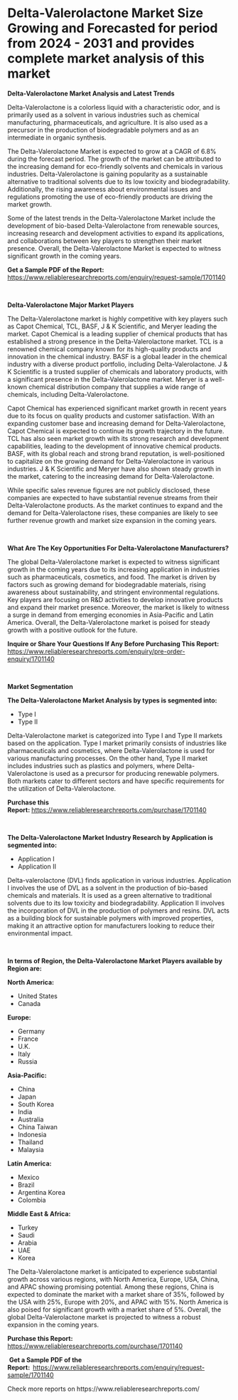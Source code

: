 <p><h1>Delta-Valerolactone Market Size Growing and Forecasted for period from 2024 - 2031 and provides complete market analysis of this market</h1></p><p><strong>Delta-Valerolactone Market Analysis and Latest Trends</strong></p>
<p><p>Delta-Valerolactone is a colorless liquid with a characteristic odor, and is primarily used as a solvent in various industries such as chemical manufacturing, pharmaceuticals, and agriculture. It is also used as a precursor in the production of biodegradable polymers and as an intermediate in organic synthesis.</p><p>The Delta-Valerolactone Market is expected to grow at a CAGR of 6.8% during the forecast period. The growth of the market can be attributed to the increasing demand for eco-friendly solvents and chemicals in various industries. Delta-Valerolactone is gaining popularity as a sustainable alternative to traditional solvents due to its low toxicity and biodegradability. Additionally, the rising awareness about environmental issues and regulations promoting the use of eco-friendly products are driving the market growth.</p><p>Some of the latest trends in the Delta-Valerolactone Market include the development of bio-based Delta-Valerolactone from renewable sources, increasing research and development activities to expand its applications, and collaborations between key players to strengthen their market presence. Overall, the Delta-Valerolactone Market is expected to witness significant growth in the coming years.</p></p>
<p><strong>Get a Sample PDF of the Report:&nbsp;</strong> <a href="https://www.reliableresearchreports.com/enquiry/request-sample/1701140">https://www.reliableresearchreports.com/enquiry/request-sample/1701140</a></p>
<p>&nbsp;</p>
<p><strong>Delta-Valerolactone Major Market Players</strong></p>
<p><p>The Delta-Valerolactone market is highly competitive with key players such as Capot Chemical, TCL, BASF, J & K Scientific, and Meryer leading the market. Capot Chemical is a leading supplier of chemical products that has established a strong presence in the Delta-Valerolactone market. TCL is a renowned chemical company known for its high-quality products and innovation in the chemical industry. BASF is a global leader in the chemical industry with a diverse product portfolio, including Delta-Valerolactone. J & K Scientific is a trusted supplier of chemicals and laboratory products, with a significant presence in the Delta-Valerolactone market. Meryer is a well-known chemical distribution company that supplies a wide range of chemicals, including Delta-Valerolactone.</p><p>Capot Chemical has experienced significant market growth in recent years due to its focus on quality products and customer satisfaction. With an expanding customer base and increasing demand for Delta-Valerolactone, Capot Chemical is expected to continue its growth trajectory in the future. TCL has also seen market growth with its strong research and development capabilities, leading to the development of innovative chemical products. BASF, with its global reach and strong brand reputation, is well-positioned to capitalize on the growing demand for Delta-Valerolactone in various industries. J & K Scientific and Meryer have also shown steady growth in the market, catering to the increasing demand for Delta-Valerolactone.</p><p>While specific sales revenue figures are not publicly disclosed, these companies are expected to have substantial revenue streams from their Delta-Valerolactone products. As the market continues to expand and the demand for Delta-Valerolactone rises, these companies are likely to see further revenue growth and market size expansion in the coming years.</p></p>
<p>&nbsp;</p>
<p><strong>What Are The Key Opportunities For Delta-Valerolactone Manufacturers?</strong></p>
<p><p>The global Delta-Valerolactone market is expected to witness significant growth in the coming years due to its increasing application in industries such as pharmaceuticals, cosmetics, and food. The market is driven by factors such as growing demand for biodegradable materials, rising awareness about sustainability, and stringent environmental regulations. Key players are focusing on R&D activities to develop innovative products and expand their market presence. Moreover, the market is likely to witness a surge in demand from emerging economies in Asia-Pacific and Latin America. Overall, the Delta-Valerolactone market is poised for steady growth with a positive outlook for the future.</p></p>
<p><strong>Inquire or Share Your Questions If Any Before Purchasing This Report:</strong> <a href="https://www.reliableresearchreports.com/enquiry/pre-order-enquiry/1701140">https://www.reliableresearchreports.com/enquiry/pre-order-enquiry/1701140</a></p>
<p>&nbsp;</p>
<p><strong>Market Segmentation</strong></p>
<p><strong>The Delta-Valerolactone Market Analysis by types is segmented into:</strong></p>
<p><ul><li>Type I</li><li>Type II</li></ul></p>
<p><p>Delta-Valerolactone market is categorized into Type I and Type II markets based on the application. Type I market primarily consists of industries like pharmaceuticals and cosmetics, where Delta-Valerolactone is used for various manufacturing processes. On the other hand, Type II market includes industries such as plastics and polymers, where Delta-Valerolactone is used as a precursor for producing renewable polymers. Both markets cater to different sectors and have specific requirements for the utilization of Delta-Valerolactone.</p></p>
<p><strong>Purchase this Report:&nbsp;</strong><a href="https://www.reliableresearchreports.com/purchase/1701140">https://www.reliableresearchreports.com/purchase/1701140</a></p>
<p>&nbsp;</p>
<p><strong>The Delta-Valerolactone Market Industry Research by Application is segmented into:</strong></p>
<p><ul><li>Application I</li><li>Application II</li></ul></p>
<p><p>Delta-valerolactone (DVL) finds application in various industries. Application I involves the use of DVL as a solvent in the production of bio-based chemicals and materials. It is used as a green alternative to traditional solvents due to its low toxicity and biodegradability. Application II involves the incorporation of DVL in the production of polymers and resins. DVL acts as a building block for sustainable polymers with improved properties, making it an attractive option for manufacturers looking to reduce their environmental impact.</p></p>
<p>&nbsp;</p>
<p><strong>In terms of Region, the Delta-Valerolactone Market Players available by Region are:</strong></p>
<p>
    <p> <strong> North America: </strong>
        <ul>
            <li>United States</li>
            <li>Canada</li>
        </ul>
        </p> 
    <p> <strong> Europe: </strong>
        <ul>
            <li>Germany</li>
            <li>France</li>
            <li>U.K.</li>
            <li>Italy</li>
            <li>Russia</li>
        </ul>
        </p> 
    <p> <strong> Asia-Pacific: </strong>
        <ul>
            <li>China</li>
            <li>Japan</li>
            <li>South Korea</li>
            <li>India</li>
            <li>Australia</li>
            <li>China Taiwan</li>
            <li>Indonesia</li>
            <li>Thailand</li>
            <li>Malaysia</li>
        </ul>
        </p> 
    <p> <strong> Latin America: </strong>
        <ul>
            <li>Mexico</li>
            <li>Brazil</li>
            <li>Argentina Korea</li>
            <li>Colombia</li>
        </ul>
        </p> 
    <p> <strong> Middle East & Africa: </strong>
        <ul>
            <li>Turkey</li>
            <li>Saudi</li>
            <li>Arabia</li>
            <li>UAE</li>
            <li>Korea</li>
        </ul>
    </p>
    </p>
<p><p>The Delta-Valerolactone market is anticipated to experience substantial growth across various regions, with North America, Europe, USA, China, and APAC showing promising potential. Among these regions, China is expected to dominate the market with a market share of 35%, followed by the USA with 25%, Europe with 20%, and APAC with 15%. North America is also poised for significant growth with a market share of 5%. Overall, the global Delta-Valerolactone market is projected to witness a robust expansion in the coming years.</p></p>
<p><strong>Purchase this Report: </strong><a href="https://www.reliableresearchreports.com/purchase/1701140">https://www.reliableresearchreports.com/purchase/1701140</a></p>
<p>&nbsp;<strong>Get a Sample PDF of the Report:&nbsp;&nbsp;</strong><a href="https://www.reliableresearchreports.com/enquiry/request-sample/1701140">https://www.reliableresearchreports.com/enquiry/request-sample/1701140</a></p>
<p><strong></strong></p>
<p>Check more reports on https://www.reliableresearchreports.com/</p>